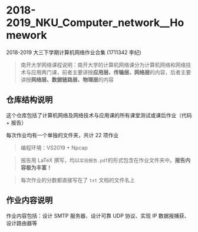 # 2018-2019_NKU_Computer_network__Homework
2018-2019 大三下学期计算机网络作业合集 (1711342 李纪)

> 南开大学网络课程说明：南开大学的计算机网络课分为计算机网络和网络技术与应用两门课，前者主要讲授**应用层、传输层、网络层**的内容，后者主要讲授**网络层、数据链路层、物理层**的内容

## 仓库结构说明
这个仓库包括了计算机网络及网络技术与应用课的所有课堂测试或课后作业（代码 + 报告）

每次作业均有一个单独的文件夹，共计 22 项作业

> 编程环境：VS2019 + Npcap

> 报告用 LaTeX 撰写，均以`实验报告.pdf`的形式包含在作业文件夹中。**报告内容极为丰富！**

> 每次作业的分数都直接写在了 `txt` 文档的文件名上

## 作业内容说明

作业内容包括：设计 SMTP 服务器、设计可靠 UDP 协议、实现 IP 数据报捕获、设计路由器等
